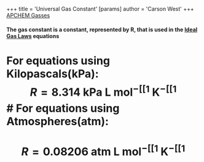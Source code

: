 +++
 title = 'Universal Gas Constant'
[params]
	author = 'Carson West'
+++
[APCHEM Gasses](./../apchem-gasses/)

#### The gas constant is a constant, represented by R, that is used in the [Ideal Gas Laws](./../ideal-gas-laws/) equations
# For equations using Kilopascals(kPa):  $$  R = 8.314 \text{ kPa L mol}^{-[[1}\text{ K}^{-[[1} $$  # For equations using Atmospheres(atm):
#  $$  R = 0.08206 \text{ atm L mol}^{-[[1}\text{ K}^{-[[1} $$  